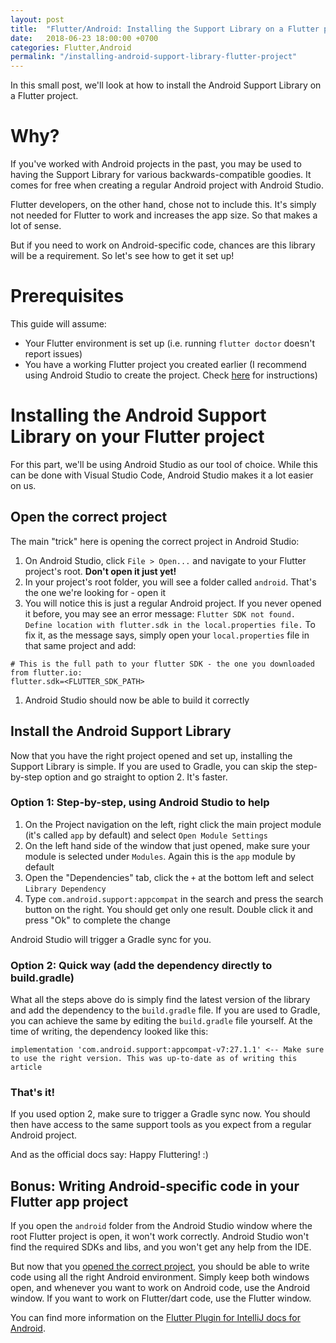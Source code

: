 ```yaml
---
layout: post
title:  "Flutter/Android: Installing the Support Library on a Flutter project"
date:   2018-06-23 18:00:00 +0700
categories: Flutter,Android
permalink: "/installing-android-support-library-flutter-project"
---
```

In this small post, we'll look at how to install the Android Support Library on a Flutter project.
<!--more-->

# Why?
If you've worked with Android projects in the past, you may be used to having the Support Library for various backwards-compatible goodies. It comes for free when creating a regular Android project with Android Studio.

Flutter developers, on the other hand, chose not to include this. It's simply not needed for Flutter to work and increases the app size. So that makes a lot of sense.

But if you need to work on Android-specific code, chances are this library will be a requirement. So let's see how to get it set up!

# Prerequisites
This guide will assume:
- Your Flutter environment is set up (i.e. running `flutter doctor` doesn't report issues)
- You have a working Flutter project you created earlier (I recommend using Android Studio to create the project. Check [here](https://flutter.io/get-started/test-drive/#androidstudio) for instructions)

# Installing the Android Support Library on your Flutter project
For this part, we'll be using Android Studio as our tool of choice. While this can be done with Visual Studio Code, Android Studio makes it a lot easier on us.

## Open the correct project
The main "trick" here is opening the correct project in Android Studio:
1. On Android Studio, click `File > Open...` and navigate to your Flutter project's root. **Don't open it just yet!**
1. In your project's root folder, you will see a folder called `android`. That's the one we're looking for - open it
1. You will notice this is just a regular Android project. If you never opened it before, you may see an error message:
`Flutter SDK not found. Define location with flutter.sdk in the local.properties file.`
To fix it, as the message says, simply open your `local.properties` file in that same project and add:
```
# This is the full path to your flutter SDK - the one you downloaded from flutter.io:
flutter.sdk=<FLUTTER_SDK_PATH>
```
1. Android Studio should now be able to build it correctly

## Install the Android Support Library
Now that you have the right project opened and set up, installing the Support Library is simple. If you are used to Gradle, you can skip the step-by-step option and go straight to option 2. It's faster.

### Option 1: Step-by-step, using Android Studio to help
1. On the Project navigation on the left, right click the main project module (it's called `app` by default) and select `Open Module Settings`
1. On the left hand side of the window that just opened, make sure your module is selected under `Modules`. Again this is the `app` module by default
1. Open the "Dependencies" tab, click the `+` at the bottom left and select `Library Dependency`
1. Type `com.android.support:appcompat` in the search and press the search button on the right. You should get only one result. Double click it and press "Ok" to complete the change

Android Studio will trigger a Gradle sync for you.

### Option 2: Quick way (add the dependency directly to build.gradle)
What all the steps above do is simply find the latest version of the library and add the dependency to the `build.gradle` file. If you are used to Gradle, you can achieve the same by editing the `build.gradle` file yourself. At the time of writing, the dependency looked like this:
```
implementation 'com.android.support:appcompat-v7:27.1.1' <-- Make sure to use the right version. This was up-to-date as of writing this article
```

### That's it!

If you used option 2, make sure to trigger a Gradle sync now. You should then have access to the same support tools as you expect from a regular Android project.

And as the official docs say: Happy Fluttering! :)

## Bonus: Writing Android-specific code in your Flutter app project
If you open the `android` folder from the Android Studio window where the root Flutter project is open, it won't work correctly. Android Studio won't find the required SDKs and libs, and you won't get any help from the IDE.

But now that you [opened the correct project](#open-the-correct-project), you should be able to write code using all the right Android environment. Simply keep both windows open, and whenever you want to work on Android code, use the Android window. If you want to work on Flutter/dart code, use the Flutter window.

You can find more information on the [Flutter Plugin for IntelliJ docs for Android](https://github.com/flutter/flutter-intellij/blob/master/docs/android.md).
